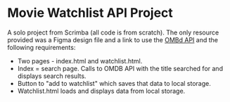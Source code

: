 # Movie Watchlist API Project

A solo project from Scrimba (all code is from scratch). The only resource provided was a Figma design file and a link to use the [OMBd API](https://www.omdbapi.com/) and the following requirements:

-   Two pages - index.html and watchlist.html.
-   Index = search page. Calls to OMDB API with the title searched for and displays search results.
-   Button to "add to watchlist" which saves that data to local storage.
-   Watchlist.html loads and displays data from local storage.
